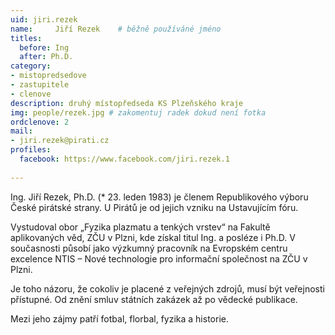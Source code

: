 ```yaml
---
uid: jiri.rezek
name:     Jiří Rezek  	# běžně používáné jméno
titles:
  before: Ing 
  after: Ph.D.
category:
- mistopredsedove
- zastupitele
- clenove
description: druhý místopředseda KS Plzeňského kraje
img: people/rezek.jpg # zakomentuj radek dokud není fotka
ordclenove: 2
mail:
- jiri.rezek@pirati.cz
profiles:
  facebook: https://www.facebook.com/jiri.rezek.1 
   
---
```


Ing. Jiří Rezek, Ph.D. (* 23. leden 1983) je členem Republikového výboru České pirátské strany. U Pirátů je od jejich vzniku na Ustavujícím fóru.

Vystudoval obor „Fyzika plazmatu a tenkých vrstev“ na Fakultě aplikovaných věd, ZČU v Plzni, kde získal titul Ing. a posléze i Ph.D. V současnosti působí jako výzkumný pracovník na Evropském centru excelence NTIS – Nové technologie pro informační společnost na ZČU v Plzni.

Je toho názoru, že cokoliv je placené z veřejných zdrojů, musí být veřejnosti přístupné. Od znění smluv státních zakázek až po vědecké publikace.

Mezi jeho zájmy patří fotbal, florbal, fyzika a historie.
